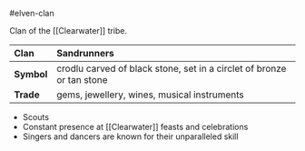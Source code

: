 #elven-clan 

Clan of the [[Clearwater]] tribe.

| Clan | Sandrunners |
|:-|:-|
| **Symbol** | crodlu carved of black stone, set in a circlet of bronze or tan stone |
| **Trade** | gems, jewellery, wines, musical instruments |

- Scouts
- Constant presence at [[Clearwater]] feasts and celebrations
- Singers and dancers are known for their unparalleled skill
